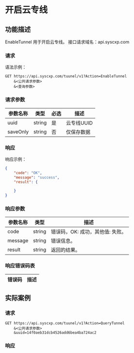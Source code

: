 # 开启云专线

## 功能描述

EnableTunnel 用于开启云专线。
接口请求域名：api.syscxp.com

### 请求

语法示例：
```http request
GET https://api.syscxp.com/tuunel/v1?Action=EnableTunnel
    &<公共请求参数>
    &<查询参数>
```

### 请求参数

|参数名称|类型|必选|描述|
|---|---|---|---|
|uuid|string|是|云专线UUID|
|saveOnly|string|否|仅保存数据|

### 响应

响应示例：
```json
{
    "code": "OK",
    "message": "success",
    "result": {
    
    }
}
```
### 响应参数

|参数名称|类型|描述|
|---|---|---|
|code|string|错误码，OK: 成功，其他值: 失败。|
|message|string|错误信息。|
|result|string|返回的结果。|

### 响应错误码表

|错误码|描述|
|---|---|

## 实际案例

### 请求
```http request
GET https://api.syscxp.com/tuunel/v1?Action=QueryTunnel
    &<公共请求参数>
    &uuid=14f0aeb31dcb4526add6bea4ba724ac2
```

### 响应
```json
```

